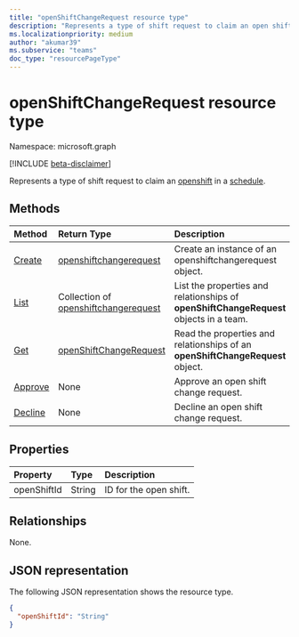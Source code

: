 ```yaml
---
title: "openShiftChangeRequest resource type"
description: "Represents a type of shift request to claim an open shift in a schedule."
ms.localizationpriority: medium
author: "akumar39"
ms.subservice: "teams"
doc_type: "resourcePageType"
---
```


# openShiftChangeRequest resource type

Namespace: microsoft.graph

[!INCLUDE [beta-disclaimer](../../includes/beta-disclaimer.md)]

Represents a type of shift request to claim an [openshift](../resources/openshift.md) in a [schedule](../resources/schedule.md).

## Methods

| Method       | Return Type | Description |
|:-------------|:------------|:------------|
| [Create](../api/openshiftchangerequest-post.md) | [openshiftchangerequest](openshiftchangerequest.md) | Create an instance of an openshiftchangerequest object. |
| [List](../api/openshiftchangerequest-list.md) | Collection of [openshiftchangerequest](openshiftchangerequest.md) | List the properties and relationships of **openShiftChangeRequest** objects in a team. |
| [Get](../api/openshiftchangerequest-get.md) | [openShiftChangeRequest](openshiftchangerequest.md) | Read the properties and relationships of an **openShiftChangeRequest** object. |
|[Approve](../api/openshiftchangerequest-approve.md)|None|Approve an open shift change request.|
|[Decline](../api/openshiftchangerequest-decline.md)|None| Decline an open shift change request.|

## Properties

| Property     | Type        | Description |
|:-------------|:------------|:------------|
|openShiftId|String| ID for the open shift.|

## Relationships

None.

## JSON representation

The following JSON representation shows the resource type.

<!-- {
  "blockType": "resource",
  "optionalProperties": [

  ],
  "@odata.type": "microsoft.graph.openShiftChangeRequest"
}-->

```json
{
  "openShiftId": "String"
}
```

<!-- uuid: 16cd6b66-4b1a-43a1-adaf-3a886856ed98
2019-02-04 14:57:30 UTC -->
<!-- {
  "type": "#page.annotation",
  "description": "openShiftChangeRequest resource",
  "keywords": "",
  "section": "documentation",
  "tocPath": ""
}-->


